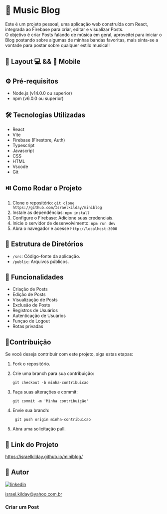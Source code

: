  # 🎵 Music Blog 

 Este é um projeto pessoal, uma aplicação web construída com React, integrada ao Firebase para criar, editar e visualizar Posts.  
 O objetivo é criar Posts falando de música em geral, aproveitei para iniciar o Blog postando sobre algumas de minhas bandas favoritas, mais sinta-se a vontade para postar sobre 
 qualquer estilo musical!

 ## 🎨 Layout 💻 && 📱 Mobile  
                    
 ## ⚙️ Pré-requisitos

 - Node.js (v14.0.0 ou superior)
 - npm (v6.0.0 ou superior)

 ## 🛠️ Tecnologias Utilizadas
 
 - React
 - Vite
 - Firebase (Firestore, Auth)
 - Typescript
 - Javascript
 - CSS
 - HTML
 - Vscode
 - Git
   
 ## ⏯️ Como Rodar o Projeto

 1. Clone o repositório: `git clone https://github.com/Israelkilday/miniblog`
 2. Instale as dependências: `npm install`
 3. Configure o Firebase: Adicione suas credenciais.
 4. Inicie o servidor de desenvolvimento: `npm run dev`
 5. Abra o navegador e acesse `http://localhost:3000`

 ## 📁 Estrutura de Diretórios

 - `/src`: Código-fonte da aplicação.
 - `/public`: Arquivos públicos.
 
 ## 🚀 Funcionalidades

 - Criação de Posts
 - Edição de Posts
 - Visualização de Posts
 - Exclusão de Posts
 - Registros de Usuários
 - Autenticação de Usuários
 - Funçao de Logout
 - Rotas privadas

 ## 🤝Contribuição

Se você deseja contribuir com este projeto, siga estas etapas:

1. Fork o repositório.

2. Crie uma branch para sua contribuição:

    ```shell
    git checkout -b minha-contribuicao

3. Faça suas alterações e commit:

    ```shell
    git commit -m 'Minha contribuição'

4. Envie sua branch:

   ```shell
    git push origin minha-contribuicao

5. Abra uma solicitação pull.

## 🔗 Link do Projeto

https://israelkilday.github.io/miniblog/

## 🧠 Autor

[![linkedin](https://img.shields.io/badge/LinkedIn-0077B5?style=for-the-badge&logo=linkedin&logoColor=white)](https://www.linkedin.com/in/israel-kilday-machado-de-souza-801482230)

israel.kilday@yahoo.com.br

 ### Criar um Post
